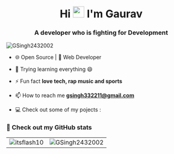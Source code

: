 <h1 align="center">Hi <img src="https://github.com/TheDudeThatCode/TheDudeThatCode/blob/master/Assets/Hi.gif" width="30px" height="30px"> I'm Gaurav</h1>
<h3 align="center">A developer who is fighting for Development</h3>

<p align="left"> 
  <img src="https://komarev.com/ghpvc/?username=itsflash10&label=Profile%20views&color=0e75b6&style=flat" alt="GSingh2432002" /> 
</p>

- 🌐 Open Source | 📱 Web Developer

- 🌱 Trying learning everything 😄

- ⚡ Fun fact **love tech, rap music and sports**

- 📫 How to reach me **gsingh332211@gmail.com**

- 💻 Check out some of my pojects : 

### 🌟 Check out my GitHub stats  
<table>
  <tr>
    <td><img src="https://github-readme-stats-itsflash10.vercel.app/api?username=GSingh2432002&show_icons=true&locale=en&theme=radical&hide_border=true" alt="itsflash10" /></td>
    <td><img src="https://github-readme-streak-stats.herokuapp.com?user=ItsFlash10&theme=radical&hide_border=true" alt="GSingh2432002" /></td>
  </tr>
</table>
